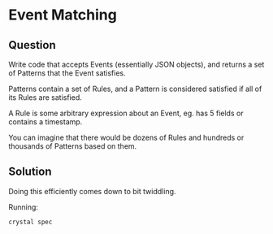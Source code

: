 # Event Matching #

## Question ##

Write code that accepts Events (essentially JSON objects), and returns a set
of Patterns that the Event satisfies.

Patterns contain a set of Rules, and a Pattern is considered satisfied if all
of its Rules are satisfied.

A Rule is some arbitrary expression about an Event, eg. has 5 fields or
contains a timestamp.

You can imagine that there would be dozens of Rules and hundreds or thousands
of Patterns based on them.

## Solution ##

Doing this efficiently comes down to bit twiddling.

Running:

    crystal spec
